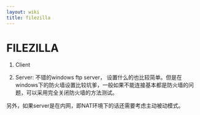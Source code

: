 ```yaml
---
layout: wiki
title: filezilla
---
```


# FILEZILLA

1. Client

2. Server: 不错的windows ftp server， 设置什么的也比较简单。但是在windows下的防火墙设置比较坑爹，一般如果不能连接基本都是防火墙的问题，可以采用完全关闭防火墙的方法测试。

另外，如果server是在内网，即NAT环境下的话还需要考虑主动被动模式。
